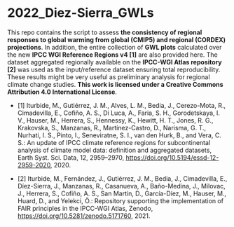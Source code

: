 # 2022_Diez-Sierra_GWLs
This repo contains the script to assess **the consistency of regional responses to global warming from global (CMIP5) and regional (CORDEX) projections**. In addition, the entire collection of **GWL plots** calculated over the new **IPCC WGI Reference Regions v4 [1]** are also provided here. The dataset aggregated regionally available on the **IPCC-WGI Atlas repository [2]** was used as the input/reference dataset ensuring total reproducibility. These results might be very useful as preliminary analysis for regional climate change studies. **This work is licensed under a Creative Commons Attribution 4.0 International License**.

* [1] Iturbide, M., Gutiérrez, J. M., Alves, L. M., Bedia, J., Cerezo-Mota, R., Cimadevilla, E., Cofiño, A. S., Di Luca, A., Faria, S. H., Gorodetskaya, I. V., Hauser, M., Herrera, S., Hennessy, K., Hewitt, H. T., Jones, R. G., Krakovska, S., Manzanas, R., Martínez-Castro, D., Narisma, G. T., Nurhati, I. S., Pinto, I., Seneviratne, S. I., van den Hurk, B., and Vera, C. S.: An update of IPCC climate reference regions for subcontinental analysis of climate model data: definition and aggregated datasets, Earth Syst. Sci. Data, 12, 2959–2970, https://doi.org/10.5194/essd-12-2959-2020, 2020. 

* [2] Iturbide, M., Fernández, J., Gutiérrez, J. M., Bedia, J., Cimadevilla, E., Díez-Sierra, J., Manzanas, R., Casanueva, A., Baño-Medina, J., Milovac, J., Herrera, S., Cofiño, A. S., San Martín, D., García-Díez, M., Hauser, M., Huard, D., and Yelekci, Ö.: Repository supporting the implementation of FAIR principles in the IPCC-WGI Atlas, Zenodo, https://doi.org/10.5281/zenodo.5171760, 2021. 

 

